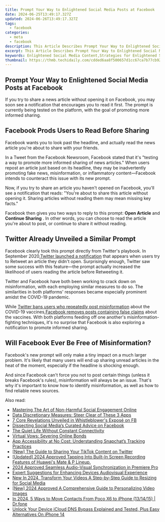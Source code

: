 ```yaml
---
title: Prompt Your Way to Enlightened Social Media Posts at Facebook
date: 2024-06-25T13:49:17.327Z
updated: 2024-06-26T13:49:17.327Z
tags:
  - facebook
categories:
  - meta
  - facebook
description: This Article Describes Prompt Your Way to Enlightened Social Media Posts at Facebook
excerpt: This Article Describes Prompt Your Way to Enlightened Social Media Posts at Facebook
keywords: Enlightened Social Media Content,Strategies for Enlightened Social Media Posts,Social Media Insightfulness,Creating Engaging Social Media Posts for Enlightenment,Effective Techniques for Facebook Content Creation,Promoting Enlightenment Through Social Media on Facebook,Social Media Strategy for Thoughtful Posts
thumbnail: https://thmb.techidaily.com/cdded6aa8f500657d1cc67ca7b77cb926c32d80c757bf8e50b4e15a0eac70eb2.jpg
---
```


## Prompt Your Way to Enlightened Social Media Posts at Facebook

 If you try to share a news article without opening it on Facebook, you may soon see a notification that encourages you to read it first. The prompt is currently being tested on the platform, with the goal of promoting more informed sharing.

## Facebook Prods Users to Read Before Sharing

 Facebook wants you to look past the headline, and actually read the news article you're about to share with your friends.

 In a Tweet from the Facebook Newsroom, Facebook stated that it's "testing a way to promote more informed sharing of news articles." When users repost an article just based on its headline, they may be inadvertently promoting fake news, misinformation, or inflammatory content—Facebook intends to counteract this issue with its new prompt.

 Now, if you try to share an article you haven't opened on Facebook, you'll see a notification that reads: "You're about to share this article without opening it. Sharing articles without reading them may mean missing key facts."

 Facebook then gives you two ways to reply to this prompt: **Open Article** and **Continue Sharing** . In other words, you can choose to read the article you're about to post, or continue to share it without reading.

## Twitter Already Unveiled a Similar Prompt

 Facebook clearly took this prompt directly from Twitter's playbook. In September 2020,[Twitter launched a notification](https://www.makeuseof.com/twitter-encourages-to-read-before-retweeting/) that appears when users try to Retweet an article they didn't open. Surprisingly enough, Twitter saw some success with this feature—the prompt actually increased the likelihood of users reading the article before Retweeting it.

 Twitter and Facebook have both been working to crack down on misinformation, with each employing similar measures to do so. The similarities in both platforms' responses became especially prominent amidst the COVID-19 pandemic.

 While [Twitter bans users who repeatedly post misinformation](https://www.makeuseof.com/twitter-ban-users-continuously-post-covid19-misinformation/) about the COVID-19 vaccines,[Facebook removes posts containing false claims](https://www.makeuseof.com/facebook-wont-tolerate-covid19-vaccine-misinformation/) about the vaccines. With both platforms feeding off one another's misinformation-fighting techniques, it's no surprise that Facebook is also exploring a notification to promote informed sharing.

## Will Facebook Ever Be Free of Misinformation?

 Facebook's new prompt will only make a tiny impact on a much larger problem. It's likely that many users will end up sharing unread articles in the heat of the moment, especially if the headline is shocking enough.

 And since Facebook can't force you not to post certain things (unless it breaks Facebook's rules), misinformation will always be an issue. That's why it's important to know how to identify misinformation, as well as how to find reliable news sources.


<ins class="adsbygoogle"
     style="display:block"
     data-ad-format="autorelaxed"
     data-ad-client="ca-pub-7571918770474297"
     data-ad-slot="1223367746"></ins>



<ins class="adsbygoogle"
     style="display:block"
     data-ad-client="ca-pub-7571918770474297"
     data-ad-slot="8358498916"
     data-ad-format="auto"
     data-full-width-responsive="true"></ins>

<span class="atpl-alsoreadstyle">Also read:</span>
<div><ul>
<li><a href="https://facebook.techidaily.com/mastering-the-art-of-non-harmful-social-engagement-online/"><u>Mastering The Art of Non-Harmful Social Engagement Online</u></a></li>
<li><a href="https://facebook.techidaily.com/data-discretionary-measures-steer-clear-of-these-3-apps/"><u>Data Discretionary Measures: Steer Clear of These 3 Apps</u></a></li>
<li><a href="https://facebook.techidaily.com/7-core-revelations-unveiled-in-whistleblowers-expose-on-fb/"><u>7 Core Revelations Unveiled in Whistleblower's Exposé on FB</u></a></li>
<li><a href="https://facebook.techidaily.com/dissecting-social-medias-curated-advice-on-facebook/"><u>Dissecting Social Media’s Curated Advice on Facebook</u></a></li>
<li><a href="https://facebook.techidaily.com/the-quiet-life-without-constant-connectivity/"><u>The Quiet Life Without Constant Connectivity</u></a></li>
<li><a href="https://facebook.techidaily.com/virtual-vows-severing-online-bonds/"><u>Virtual Vows: Severing Online Bonds</u></a></li>
<li><a href="https://facebook.techidaily.com/app-accessibility-at-no-cost-understanding-snapchats-tracking-practices/"><u>App Accessibility at No Cost: Understanding Snapchat’s Tracking Practices</u></a></li>
<li><a href="https://twitter-clips.techidaily.com/new-the-guide-to-sharing-your-tiktok-content-on-twitter/"><u>[New] The Guide to Sharing Your TikTok Content on Twitter</u></a></li>
<li><a href="https://digital-screen-recording.techidaily.com/1716069786310-updated-2024-approved-tapping-into-built-in-screen-recording-features-of-huaweis-mate-and-p-lineup/"><u>[Updated] 2024 Approved  Tapping Into Built-In Screen Recording Features of Huawei's Mate & P Lineup.</u></a></li>
<li><a href="https://extra-approaches.techidaily.com/2024-approved-seamless-audio-visual-synchronization-in-premiere-pro/"><u>2024 Approved  Seamless Audio-Visual Synchronization in Premiere Pro</u></a></li>
<li><a href="https://voice-adjusting.techidaily.com/expert-suggestions-for-enhancing-devices-audiovisual-experience/"><u>Expert Suggestions for Enhancing Devices Audiovisual Experience</u></a></li>
<li><a href="https://smart-video-editing.techidaily.com/new-in-2024-transform-your-videos-a-step-by-step-guide-to-resizing-for-social-media/"><u>New In 2024, Transform Your Videos A Step-by-Step Guide to Resizing for Social Media</u></a></li>
<li><a href="https://facebook-record-videos.techidaily.com/new-2024-approved-a-comprehensive-guide-to-personalizing-video-images/"><u>[New] 2024 Approved  A Comprehensive Guide to Personalizing Video Images</u></a></li>
<li><a href="https://android-transfer.techidaily.com/in-2024-5-ways-to-move-contacts-from-poco-x6-to-iphone-131415-drfone-by-drfone-transfer-from-android-transfer-from-android/"><u>In 2024, 5 Ways to Move Contacts From Poco X6 to iPhone (13/14/15) | Dr.fone</u></a></li>
<li><a href="https://activate-lock.techidaily.com/unlock-your-device-icloud-dns-bypass-explained-and-tested-plus-easy-alternatives-on-iphone-14-by-drfone-ios/"><u>Unlock Your Device iCloud DNS Bypass Explained and Tested, Plus Easy Alternatives On iPhone 14</u></a></li>
</ul></div>
